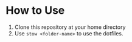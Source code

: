 # How to Use

1. Clone this repository at your home directory
2. Use `stow <folder-name>` to use the dotfiles.
